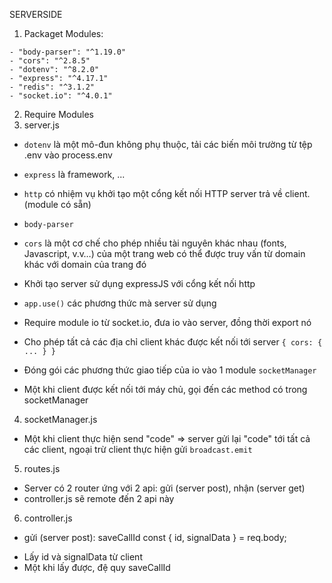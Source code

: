 SERVERSIDE

1. Packaget Modules:
``` Javascript:
- "body-parser": "^1.19.0"
- "cors": "^2.8.5"
- "dotenv": "^8.2.0"
- "express": "^4.17.1"
- "redis": "^3.1.2"
- "socket.io": "^4.0.1"
```

2. Require Modules
3. server.js
- `dotenv` là một mô-đun không phụ thuộc, tải các biến môi trường từ tệp .env vào process.env
- `express` là framework, ...
- `http` có nhiệm vụ khởi tạo một cổng kết nối HTTP server trả về client. (module có sẵn)
- `body-parser`
- `cors` là một cơ chế cho phép nhiều tài nguyên khác nhau (fonts, Javascript, v.v…) của một trang web có thể được truy vấn
    từ domain khác với domain của trang đó

- Khởi tạo server sử dụng expressJS với cổng kết nối http
- `app.use()` các phương thức mà server sử dụng

- Require module io từ socket.io, đưa io vào server, đồng thời export nó
- Cho phép tất cả các địa chỉ client khác được kết nối tới server `{ cors: { ... } }`
- Đóng gói các phương thức giao tiếp của io vào 1 module `socketManager`
- Một khi client được kết nối tới máy chủ, gọi đến các method có trong socketManager

4. socketManager.js
- Một khi client thực hiện send "code" => server gửi lại "code" tới tất cả các client, ngoại trừ client thực hiện gửi
    `broadcast.emit`

5. routes.js
- Server có 2 router ứng với 2 api: gửi (server post), nhận (server get)
- controller.js sẽ remote đến 2 api này

6. controller.js
* gửi (server post): saveCallId
const { id, signalData } = req.body;
- Lấy id và signalData từ client
- Một khi lấy được, đệ quy saveCallId

